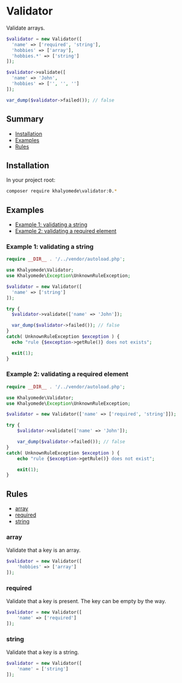 # Validator

Validate arrays.

```php
$validator = new Validator([
  'name' => ['required', 'string'],
  'hobbies' => ['array'],
  'hobbies.*' => ['string']
]);

$validator->validate([
  'name' => 'John', 
  'hobbies' => ['', '', '']
]);

var_dump($validator->failed()); // false
```

## Summary

- [Installation](#installation)
- [Examples](#examples)
- [Rules](#rules)

## Installation

In your project root:

```bash
composer require khalyomede\validator:0.*
```

## Examples

- [Example 1: validating a string](#example-1-validating-a-string)
- [Example 2: validating a required element](#example-2-validating-a-required-element)

### Example 1: validating a string

```php
require __DIR__ . '/../vendor/autoload.php';

use Khalyomede\Validator;
use Khalyomede\Exception\UnknownRuleException;

$validator = new Validator([
  'name' => ['string']
]);

try {
  $validator->validate(['name' => 'John']);

  var_dump($validator->failed()); // false
}
catch( UnknownRuleException $exception ) {
  echo "rule {$exception->getRule()} does not exists";

  exit(1);
}
```

### Example 2: validating a required element

```php
require __DIR__ . '/../vendor/autoload.php';

use Khalyomede\Validator;
use Khalyomede\Exception\UnknownRuleException;

$validator = new Validator(['name' => ['required', 'string']]);

try {
    $validator->validate(['name' => 'John']);

    var_dump($validator->failed()); // false
}
catch( UnknownRuleException $exception ) {
    echo "rule {$exception->getRule()} does not exist";

    exit(1);
}
```

## Rules

- [array](#array)
- [required](#required)
- [string](#string)

### array

Validate that a key is an array.

```php
$validator = new Validator([
    'hobbies' => ['array']
]);
```

### required

Validate that a key is present. The key can be empty by the way.

```php
$validator = new Validator([
    'name' => ['required']
]);
```

### string

Validate that a key is a string.

```php
$validator = new Validator([
    'name' = ['string']
]);
```